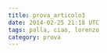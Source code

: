 ```yaml
---
title: prova_articolo3
date: 2014-02-25 21:18 UTC
tags: palla, ciao, lorenzo
category: prova
---
```


